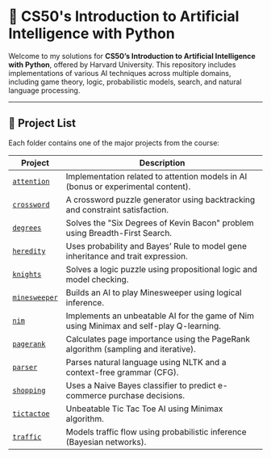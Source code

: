 # 🤖 CS50's Introduction to Artificial Intelligence with Python

Welcome to my solutions for **CS50’s Introduction to Artificial Intelligence with Python**, offered by Harvard University. This repository includes implementations of various AI techniques across multiple domains, including game theory, logic, probabilistic models, search, and natural language processing.

---

## 📁 Project List

Each folder contains one of the major projects from the course:

| Project        | Description |
|----------------|-------------|
| [`attention`](./attention/) | Implementation related to attention models in AI (bonus or experimental content). |
| [`crossword`](./crossword/) | A crossword puzzle generator using backtracking and constraint satisfaction. |
| [`degrees`](./degrees/) | Solves the "Six Degrees of Kevin Bacon" problem using Breadth-First Search. |
| [`heredity`](./heredity/) | Uses probability and Bayes’ Rule to model gene inheritance and trait expression. |
| [`knights`](./knights/) | Solves a logic puzzle using propositional logic and model checking. |
| [`minesweeper`](./minesweeper/) | Builds an AI to play Minesweeper using logical inference. |
| [`nim`](./nim/) | Implements an unbeatable AI for the game of Nim using Minimax and self-play Q-learning. |
| [`pagerank`](./pagerank/) | Calculates page importance using the PageRank algorithm (sampling and iterative). |
| [`parser`](./parser/) | Parses natural language using NLTK and a context-free grammar (CFG). |
| [`shopping`](./shopping/) | Uses a Naive Bayes classifier to predict e-commerce purchase decisions. |
| [`tictactoe`](./tictactoe/tictactoe) | Unbeatable Tic Tac Toe AI using Minimax algorithm. |
| [`traffic`](./traffic/) | Models traffic flow using probabilistic inference (Bayesian networks). |
